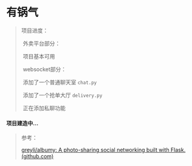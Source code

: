 # 有锅气

> 项目进度：
>
> ​	外卖平台部分：
>
> ​		项目基本可用
>
> ​	websocket部分：
>
> ​		添加了一个普通聊天室 `chat.py`
>
> ​		添加了一个抢单大厅 `delivery.py`
>
> ​		正在添加私聊功能

#### 项目建造中…

> 参考：
>
> [greyli/albumy: A photo-sharing social networking built with Flask. (github.com)](https://github.com/greyli/albumy)

